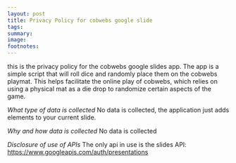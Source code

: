 ```yaml
---
layout: post
title: Privacy Policy for cobwebs google slide
tags: 
summary: 
image: 
footnotes:
---
```



this is the privacy policy for the cobwebs google slides app. The app is a simple script that will roll dice and randomly place them on the cobwebs playmat. This helps facilitate the online play of cobwebs, which relies on using a physical mat as a die drop to randomize certain aspects of the game.

*What type of data is collected*
No data is collected, the application just adds elements to your current slide.


*Why and how data is collected*
No data is collected

*Disclosure of use of APIs*
The only api in use is the slides API:
https://www.googleapis.com/auth/presentations

